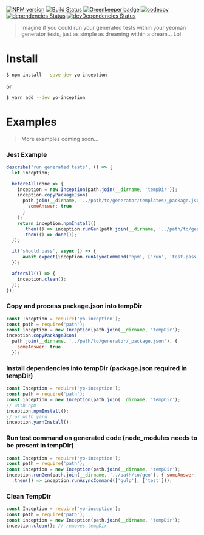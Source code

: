[![NPM version][npm-image]][npm-url] [![Build Status][travis-image]][travis-url] [![Greenkeeper badge](https://badges.greenkeeper.io/Eskalol/yo-inception.svg)](https://greenkeeper.io/) [![codecov][codecov-image]][codecov-url] [![dependencies Status][daviddm-image]][daviddm-url] [![devDependencies Status][daviddm-dev-image]][daviddm-dev-url]
> Imagine if you could run your generated tests within your yeoman generator tests, just as simple as dreaming within a dream... Lol

# Install
```bash
$ npm install --save-dev yo-inception
```
or
```bash
$ yarn add --dev yo-inception
```

# Examples
> More examples coming soon...

### Jest Example
```javascript
describe('run generated tests', () => {
  let inception;

  beforeAll(done => {
    inception = new Inception(path.join(__dirname, 'tempDir'));
    inception.copyPackageJson(
      path.join(__dirname, '../path/to/generator/templates/_package.json'), {
        someAnswer: true
      }
    );
    return inception.npmInstall()
      .then(() => inception.runGen(path.join(__dirname, '../path/to/generator'), { someAnswer: true }))
      .then(() => done());
  });

  it('should pass', async () => {
      await expect(inception.runAsyncCommand('npm', ['run', 'test-pass'])).resolves.toBe(0);
  });

  afterAll(() => {
    inception.clean();
  });
});
```

### Copy and process package.json into tempDir
```javascript
const Inception = require('yo-inception');
const path = require('path');
const inception = new Inception(path.join(__dirname, 'tempDir');
inception.copyPackageJson(
  path.join(__dirname, '../path/to/generator/_package.json'), {
    someAnswer: true
  });
```

### Install dependencies into tempDir (package.json required in tempDir)
```javascript
const Inception = require('yo-inception');
const path = require('path');
const inception = new Inception(path.join(__dirname, 'tempDir');
// with npm
inception.npmInstall();
// or with yarn
inception.yarnInstall();
```

### Run test command on generated code (node_modules needs to be present in tempDir)
```javascript
const Inception = require('yo-inception');
const path = require('path');
const inception = new Inception(path.join(__dirname, 'tempDir');
inception.runGen(path.join(__dirname, '../path/to/gen'), { someAnswer: true })
  .then(() => inception.runAsyncCommand(['gulp'], ['test']));
```

### Clean TempDir
```javascript
const Inception = require('yo-inception');
const path = require('path');
const inception = new Inception(path.join(__dirname, 'tempDir');
inception.clean(); // removes tempDir
```

[travis-image]: https://img.shields.io/travis/Eskalol/yo-inception/master.svg?style=flat-square
[travis-url]: https://travis-ci.org/Eskalol/yo-inception
[codecov-url]: https://codecov.io/gh/Eskalol/yo-inception
[codecov-image]: https://img.shields.io/codecov/c/github/Eskalol/yo-inception.svg?style=flat-square
[daviddm-image]: http://img.shields.io/david/Eskalol/yo-inception.svg?style=flat-square
[daviddm-url]: https://david-dm.org/Eskalol/yo-inception
[daviddm-dev-url]: https://david-dm.org/Eskalol/yo-inception?type=dev
[daviddm-dev-image]: https://img.shields.io/david/dev/Eskalol/yo-inception.svg?style=flat-square
[npm-image]: http://img.shields.io/npm/v/yo-inception.svg?style=flat-square
[npm-url]: https://npmjs.org/package/yo-inception
